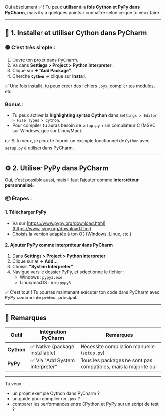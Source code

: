 Oui absolument ✅ ! Tu peux **utiliser à la fois Cython et PyPy dans PyCharm**, mais il y a quelques points à connaître selon ce que tu veux faire.

---

## 🧪 1. **Installer et utiliser Cython dans PyCharm**

### 🟢 C’est très simple :

1. Ouvre ton projet dans PyCharm.
2. Va dans **Settings > Project > Python Interpreter**.
3. Clique sur ➕ **"Add Package"**.
4. Cherche **`Cython`** → clique sur **Install**.

✅ Une fois installé, tu peux créer des fichiers `.pyx`, compiler tes modules, etc.

### Bonus :
- Tu peux activer la **highlighting syntax Cython** dans `Settings > Editor > File Types > Cython`.
- Pour compiler, tu auras besoin de `setup.py` + un compilateur C (MSVC sur Windows, gcc sur Linux/Mac).

👉 Si tu veux, je peux te fournir un exemple fonctionnel de `Cython` avec `setup.py` à utiliser dans PyCharm.

---

## ⚙️ 2. **Utiliser PyPy dans PyCharm**

Oui, c’est possible aussi, mais il faut l’ajouter comme **interpréteur personnalisé**.

### 📦 Étapes :

#### 1. Télécharger PyPy

- Va sur [https://www.pypy.org/download.html](https://www.pypy.org/download.html)
- Choisis la version adaptée à ton OS (Windows, Linux, etc.)

#### 2. Ajouter PyPy comme interpréteur dans PyCharm

1. Dans **Settings > Project > Python Interpreter**
2. Clique sur ⚙️ → **Add...**
3. Choisis **"System Interpreter"**
4. Navigue vers le dossier PyPy, et sélectionne le fichier :
   - Windows : `pypy3.exe`
   - Linux/macOS : `bin/pypy3`

✅ C’est tout ! Tu pourras maintenant exécuter ton code dans PyCharm avec PyPy comme interpréteur principal.

---

## 📝 Remarques

| Outil | Intégration PyCharm | Remarques |
|------|----------------------|-----------|
| **Cython** | ✅ Native (package installable) | Nécessite compilation manuelle (`setup.py`) |
| **PyPy** | ✅ Via "Add System Interpreter" | Tous les packages ne sont pas compatibles, mais la majorité oui |

---

Tu veux :
- un projet exemple Cython dans PyCharm ?
- un guide pour compiler un `.pyx` ?
- comparer les performances entre CPython et PyPy sur un script de test ?
